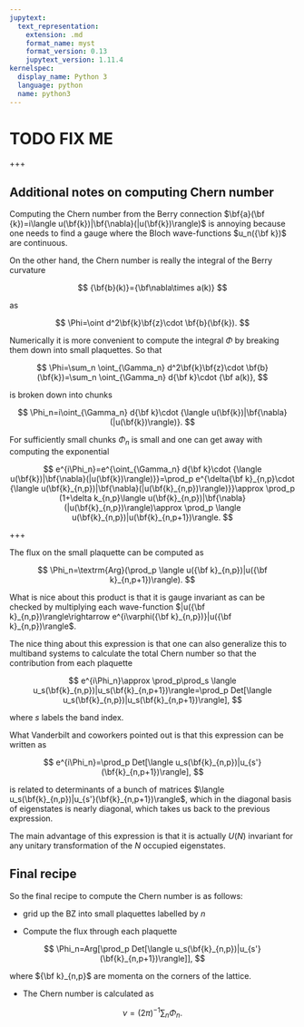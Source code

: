 ```yaml
---
jupytext:
  text_representation:
    extension: .md
    format_name: myst
    format_version: 0.13
    jupytext_version: 1.11.4
kernelspec:
  display_name: Python 3
  language: python
  name: python3
---
```


# TODO FIX ME

+++

## Additional notes on computing Chern number

Computing the Chern number from the Berry connection  $\bf{a}(\bf {k})=i\langle u(\bf{k})|\bf{\nabla}(|u(\bf{k})\rangle)$ is annoying because one needs to find a gauge where the Bloch wave-functions $u_n({\bf k})$ are continuous.

On the other hand, the Chern number is really the integral of the Berry curvature

$$
{\bf{b}(k)}={\bf\nabla\times a(k)}
$$

as

$$
\Phi=\oint d^2\bf{k}\bf{z}\cdot \bf{b}(\bf{k}).
$$

Numerically it is more convenient to compute the integral $\Phi$ by breaking them down into small plaquettes. So that

$$
\Phi=\sum_n \oint_{\Gamma_n} d^2\bf{k}\bf{z}\cdot \bf{b}(\bf{k})=\sum_n \oint_{\Gamma_n} d{\bf k}\cdot {\bf a(k)},
$$

is broken down into chunks

$$
\Phi_n=i\oint_{\Gamma_n} d{\bf k}\cdot {\langle u(\bf{k})|\bf{\nabla}(|u(\bf{k})\rangle)}.
$$

For sufficiently small chunks $\Phi_n$ is small and one can get away with computing the exponential

$$
e^{i\Phi_n}=e^{\oint_{\Gamma_n} d{\bf k}\cdot {\langle u(\bf{k})|\bf{\nabla}(|u(\bf{k})\rangle)}}=\prod_p e^{\delta{\bf k}_{n,p}\cdot {\langle u(\bf{k}_{n,p})|\bf{\nabla}(|u(\bf{k}_{n,p})\rangle)}}\approx \prod_p (1+\delta k_{n,p}\langle u(\bf{k}_{n,p})|\bf{\nabla}(|u(\bf{k}_{n,p})\rangle)\approx \prod_p \langle u(\bf{k}_{n,p})|u(\bf{k}_{n,p+1})\rangle.
$$


+++

The flux on the small plaquette can be computed as

$$
\Phi_n=\textrm{Arg}(\prod_p \langle u({\bf k}_{n,p})|u({\bf k}_{n,p+1})\rangle).
$$

What is nice about this product is that it is gauge invariant as can be checked by multiplying each wave-function $|u({\bf k}_{n,p})\rangle\rightarrow e^{i\varphi({\bf k}_{n,p})}|u({\bf k}_{n,p})\rangle$.

The nice thing about this expression is that one can also generalize this to multiband systems to calculate the total Chern number so that the contribution from each plaquette

$$
e^{i\Phi_n}\approx \prod_p\prod_s \langle u_s(\bf{k}_{n,p})|u_s(\bf{k}_{n,p+1})\rangle=\prod_p Det[\langle u_s(\bf{k}_{n,p})|u_s(\bf{k}_{n,p+1})\rangle],
$$

where $s$ labels the band index.

What Vanderbilt and coworkers pointed out is that this expression can be written as

$$
e^{i\Phi_n}=\prod_p Det[\langle u_s(\bf{k}_{n,p})|u_{s'}(\bf{k}_{n,p+1})\rangle],
$$

is related to determinants of a bunch of matrices $\langle u_s(\bf{k}_{n,p})|u_{s'}(\bf{k}_{n,p+1})\rangle$, which in the diagonal basis of eigenstates is nearly diagonal, which takes us back to the previous expression.

The main advantage of this expression is that it is actually $U(N)$ invariant for any unitary transformation of the $N$ occupied eigenstates.

## Final recipe

So the final recipe to compute the Chern number is as follows:

* grid up the BZ into small plaquettes labelled by $n$

* Compute the flux through each plaquette

$$
\Phi_n=Arg[\prod_p Det[\langle u_s(\bf{k}_{n,p})|u_{s'}(\bf{k}_{n,p+1})\rangle]],
$$

where ${\bf k}_{n,p}$ are momenta on the corners of the lattice.

* The Chern number is calculated as

$$
\nu=(2\pi)^{-1}\sum_n \Phi_n.
$$
